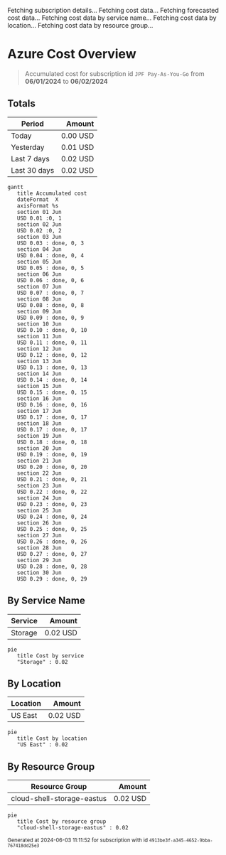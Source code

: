 Fetching subscription details...
Fetching cost data...
Fetching forecasted cost data...
Fetching cost data by service name...
Fetching cost data by location...
Fetching cost data by resource group...
# Azure Cost Overview

> Accumulated cost for subscription id `JPF Pay-As-You-Go` from **06/01/2024** to **06/02/2024**

## Totals

|Period|Amount|
|---|---:|
|Today|0.00 USD|
|Yesterday|0.01 USD|
|Last 7 days|0.02 USD|
|Last 30 days|0.02 USD|

```mermaid
gantt
   title Accumulated cost
   dateFormat  X
   axisFormat %s
   section 01 Jun
   USD 0.01 :0, 1
   section 02 Jun
   USD 0.02 :0, 2
   section 03 Jun
   USD 0.03 : done, 0, 3
   section 04 Jun
   USD 0.04 : done, 0, 4
   section 05 Jun
   USD 0.05 : done, 0, 5
   section 06 Jun
   USD 0.06 : done, 0, 6
   section 07 Jun
   USD 0.07 : done, 0, 7
   section 08 Jun
   USD 0.08 : done, 0, 8
   section 09 Jun
   USD 0.09 : done, 0, 9
   section 10 Jun
   USD 0.10 : done, 0, 10
   section 11 Jun
   USD 0.11 : done, 0, 11
   section 12 Jun
   USD 0.12 : done, 0, 12
   section 13 Jun
   USD 0.13 : done, 0, 13
   section 14 Jun
   USD 0.14 : done, 0, 14
   section 15 Jun
   USD 0.15 : done, 0, 15
   section 16 Jun
   USD 0.16 : done, 0, 16
   section 17 Jun
   USD 0.17 : done, 0, 17
   section 18 Jun
   USD 0.17 : done, 0, 17
   section 19 Jun
   USD 0.18 : done, 0, 18
   section 20 Jun
   USD 0.19 : done, 0, 19
   section 21 Jun
   USD 0.20 : done, 0, 20
   section 22 Jun
   USD 0.21 : done, 0, 21
   section 23 Jun
   USD 0.22 : done, 0, 22
   section 24 Jun
   USD 0.23 : done, 0, 23
   section 25 Jun
   USD 0.24 : done, 0, 24
   section 26 Jun
   USD 0.25 : done, 0, 25
   section 27 Jun
   USD 0.26 : done, 0, 26
   section 28 Jun
   USD 0.27 : done, 0, 27
   section 29 Jun
   USD 0.28 : done, 0, 28
   section 30 Jun
   USD 0.29 : done, 0, 29
```

## By Service Name

|Service|Amount|
|---|---:|
|Storage|0.02 USD|

```mermaid
pie
   title Cost by service
   "Storage" : 0.02
```

## By Location

|Location|Amount|
|---|---:|
|US East|0.02 USD|

```mermaid
pie
   title Cost by location
   "US East" : 0.02
```

## By Resource Group

|Resource Group|Amount|
|---|---:|
|cloud-shell-storage-eastus|0.02 USD|

```mermaid
pie
   title Cost by resource group
   "cloud-shell-storage-eastus" : 0.02
```

<sup>Generated at 2024-06-03 11:11:52 for subscription with id `4913be3f-a345-4652-9bba-767418dd25e3`</sup>
